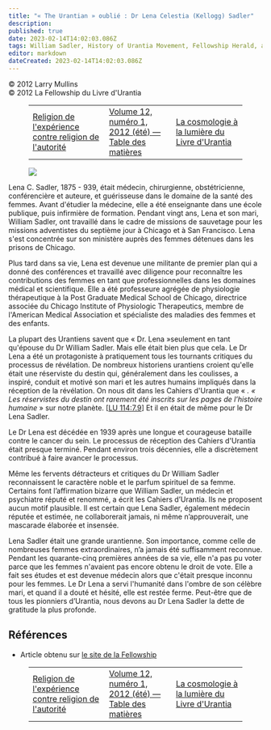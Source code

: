 ```yaml
---
title: "« The Urantian » oublié : Dr Lena Celestia (Kellogg) Sadler"
description: 
published: true
date: 2023-02-14T14:02:03.086Z
tags: William Sadler, History of Urantia Movement, Fellowship Herald, article
editor: markdown
dateCreated: 2023-02-14T14:02:03.086Z
---
```


<p class="v-card v-sheet theme--light grey lighten-3 px-2">© 2012 Larry Mullins<br>© 2012 La Fellowship du Livre d'Urantia</p>
<figure class="table chapter-navigator">
  <table>
    <tbody>
      <tr>
        <td>
        <a href="/fr/article/Richard_S_Omura/Religion_of_Experience_vs_Religion_of_Authority_2">
          <span class="mdi mdi-arrow-left-drop-circle"></span><span class="pl-2">Religion de l'expérience contre religion de l'autorité</span>
        </a>
        </td>
        <td>
        <a href="/fr/index/articles_herald#volume-12-numéro-1-2012-été">
          <span class="mdi mdi-book-open-variant"></span><span class="pl-2">Volume 12, numéro 1, 2012 (été) — Table des matières</span>
        </a>
        </td>
        <td>
        <a href="/fr/article/Philip_Calabrese/Cosmology_in_the_Light_of_The_Urantia_Book">
          <span class="pr-2">La cosmologie à la lumière du Livre d'Urantia</span><span class="mdi mdi-arrow-right-drop-circle"></span>
        </a>
        </td>
      </tr>
    </tbody>
  </table>
</figure>




<figure id="Lena_Sadler" class="image urantiapedia image-style-align-right">
<img src="/image/article/Lena_Sadler.png">
</figure>

Lena C. Sadler, 1875 - 939, était médecin, chirurgienne, obstétricienne, conférencière et auteure, et guérisseuse dans le domaine de la santé des femmes. Avant d'étudier la médecine, elle a été enseignante dans une école publique, puis infirmière de formation. Pendant vingt ans, Lena et son mari, William Sadler, ont travaillé dans le cadre de missions de sauvetage pour les missions adventistes du septième jour à Chicago et à San Francisco. Lena s'est concentrée sur son ministère auprès des femmes détenues dans les prisons de Chicago. 

Plus tard dans sa vie, Lena est devenue une militante de premier plan qui a donné des conférences et travaillé avec diligence pour reconnaître les contributions des femmes en tant que professionnelles dans les domaines médical et scientifique. Elle a été professeure agrégée de physiologie thérapeutique à la Post Graduate Medical School de Chicago, directrice associée du Chicago Institute of Physiologic Therapeutics, membre de l'American Medical Association et spécialiste des maladies des femmes et des enfants. 

La plupart des Urantiens savent que « Dr. Lena »seulement en tant qu'épouse du Dr William Sadler. Mais elle était bien plus que cela. Le Dr Lena a été un protagoniste à pratiquement tous les tournants critiques du processus de révélation. De nombreux historiens urantiens croient qu'elle était une réserviste du destin qui, généralement dans les coulisses, a inspiré, conduit et motivé son mari et les autres humains impliqués dans la réception de la révélation. On nous dit dans les Cahiers d'Urantia que « _. « Les réservistes du destin ont rarement été inscrits sur les pages de l’histoire humaine_ » sur notre planète. <a id="a22_623"></a>[[LU 114:7.9](/fr/The_Urantia_Book/114#p7_9)] Et il en était de même pour le Dr Lena Sadler. 

Le Dr Lena est décédée en 1939 après une longue et courageuse bataille contre le cancer du sein. Le processus de réception des Cahiers d'Urantia était presque terminé. Pendant environ trois décennies, elle a discrètement contribué à faire avancer le processus. 

Même les fervents détracteurs et critiques du Dr William Sadler reconnaissent le caractère noble et le parfum spirituel de sa femme. Certains font l’affirmation bizarre que William Sadler, un médecin et psychiatre réputé et renommé, a écrit les Cahiers d’Urantia. Ils ne proposent aucun motif plausible. Il est certain que Lena Sadler, également médecin réputée et estimée, ne collaborerait jamais, ni même n’approuverait, une mascarade élaborée et insensée. 

Lena Sadler était une grande urantienne. Son importance, comme celle de nombreuses femmes extraordinaires, n’a jamais été suffisamment reconnue. Pendant les quarante-cinq premières années de sa vie, elle n'a pas pu voter parce que les femmes n'avaient pas encore obtenu le droit de vote. Elle a fait ses études et est devenue médecin alors que c'était presque inconnu pour les femmes. Le Dr Lena a servi l'humanité dans l'ombre de son célèbre mari, et quand il a douté et hésité, elle est restée ferme. Peut-être que de tous les pionniers d’Urantia, nous devons au Dr Lena Sadler la dette de gratitude la plus profonde. 

## Références

- Article obtenu sur [le site de la Fellowship](https://urantia-book.org/archive/newsletters/herald/)



<figure class="table chapter-navigator">
  <table>
    <tbody>
      <tr>
        <td>
        <a href="/fr/article/Richard_S_Omura/Religion_of_Experience_vs_Religion_of_Authority_2">
          <span class="mdi mdi-arrow-left-drop-circle"></span><span class="pl-2">Religion de l'expérience contre religion de l'autorité</span>
        </a>
        </td>
        <td>
        <a href="/fr/index/articles_herald#volume-12-numéro-1-2012-été">
          <span class="mdi mdi-book-open-variant"></span><span class="pl-2">Volume 12, numéro 1, 2012 (été) — Table des matières</span>
        </a>
        </td>
        <td>
        <a href="/fr/article/Philip_Calabrese/Cosmology_in_the_Light_of_The_Urantia_Book">
          <span class="pr-2">La cosmologie à la lumière du Livre d'Urantia</span><span class="mdi mdi-arrow-right-drop-circle"></span>
        </a>
        </td>
      </tr>
    </tbody>
  </table>
</figure>
